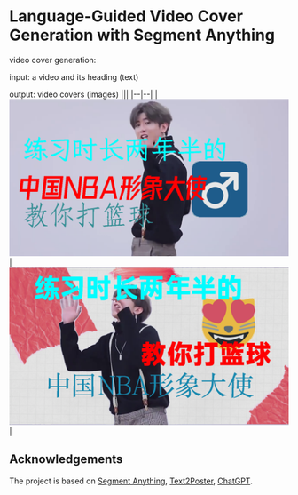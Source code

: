 # Language-Guided Video Cover Generation with Segment Anything

video cover generation: 

input: a video and its heading (text)

output: video covers (images)
|||
|--|--|
|<img src="https://github.com/yunlong10/video-cover-gen/blob/main/example/outputs_1/w_bg/cover_7.png?raw=true" />|<img src="https://github.com/yunlong10/video-cover-gen/blob/main/example/outputs_1/w_bg/cover_8.png?raw=true" />|
## Acknowledgements
The project is based on [Segment Anything](https://github.com/facebookresearch/segment-anything), [Text2Poster](https://github.com/chuhaojin/text2poster-icassp-22), [ChatGPT](https://openai.com/blog/chatgpt).
